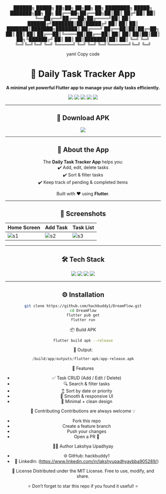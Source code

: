 <div align="center">

██████╗ █████╗ ██╗██╗ ██╗██╗ ██╗ ████████╗ █████╗ ███████╗██╗ ██╗
██╔══██╗██╔══██╗██║██║ ██╔╝██║ ██║ ╚══██╔══╝██╔══██╗██╔════╝██║ ██║
██████╔╝███████║██║█████╔╝ ██║ ██║ ██║ ███████║███████╗███████║
██╔═══╝ ██╔══██║██║██╔═██╗ ██║ ██║ ██║ ██╔══██║╚════██║██╔══██║
██║ ██║ ██║██║██║ ██╗╚██████╔╝ ██║ ██║ ██║███████║██║ ██║
╚═╝ ╚═╝ ╚═╝╚═╝╚═╝ ╚═╝ ╚═════╝ ╚═╝ ╚═╝ ╚═╝╚══════╝╚═╝ ╚═╝

yaml
Copy code

# 📝 Daily Task Tracker App  
**A minimal yet powerful Flutter app to manage your daily tasks efficiently.**

<p align="center">
  <img src="https://img.shields.io/badge/Flutter-Framework-blue?logo=flutter&logoColor=white" />
  <img src="https://img.shields.io/badge/Dart-Language-0175C2?logo=dart&logoColor=white" />
  <img src="https://img.shields.io/badge/Build-Passing-brightgreen?style=flat-square" />
  <img src="https://img.shields.io/github/stars/your-username/your-repo?style=social" />
  <img src="https://img.shields.io/github/forks/your-username/your-repo?style=social" />
</p>

---

## 📲 Download APK  

<p align="center">
  <a href="https://github.com/your-username/your-repo/raw/main/build/app/outputs/flutter-apk/app-release.apk">
    <img src="https://img.shields.io/badge/⬇️ Download-App Release APK-brightgreen?style=for-the-badge&logo=android" />
  </a>
</p>

---

## 🚀 About the App  
The **Daily Task Tracker App** helps you:  
✔️ Add, edit, delete tasks  
✔️ Sort & filter tasks  
✔️ Keep track of pending & completed items  

Built with ❤️ using **Flutter**.

---

## 📸 Screenshots  

| Home Screen | Add Task | Task List |
|-------------|----------|-----------|
| ![s1](assets/screenshots/home.png) | ![s2](assets/screenshots/add.png) | ![s3](assets/screenshots/list.png) |



---

## 🛠️ Tech Stack  

<p align="center">
  <img src="https://img.shields.io/badge/Flutter-%2302569B.svg?logo=flutter&logoColor=white" />
  <img src="https://img.shields.io/badge/Dart-%230175C2.svg?logo=dart&logoColor=white" />
  <img src="https://img.shields.io/badge/Gradle-%2302303A.svg?logo=gradle&logoColor=white" />
  <img src="https://img.shields.io/badge/Android-3DDC84?logo=android&logoColor=white" />
</p>  

---

## ⚙️ Installation  
  ```bash
  git clone https://github.com/hackbuddy1/DreamFlow.git
  cd DreamFlow
  flutter pub get
  flutter run
  ```

📦 Build APK
 ```bash
flutter build apk --release
 ```
📍 Output:
```swift
/build/app/outputs/flutter-apk/app-release.apk
```
🌟 Features
- ✅ Task CRUD (Add / Edit / Delete)
- 🔍 Search & filter tasks
- ↕️ Sort by date or priority
- 📱 Smooth & responsive UI
- 🎨 Minimal + clean design


🤝 Contributing
Contributions are always welcome 💡
- Fork this repo
- Create a feature branch
- Push your changes
- Open a PR 🚀

👨‍💻 Author
Lakshya Upadhyay
- 🌐 GitHub: hackbuddy1
- 💼 LinkedIn: (https://www.linkedin.com/in/lakshyupadhyaybba905289/)

📄 License
Distributed under the MIT License.
Free to use, modify, and share.

⭐ Don’t forget to star this repo if you found it useful! ⭐
